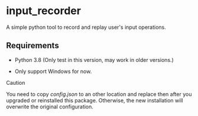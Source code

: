# input_recorder

A simple python tool to record and replay user's input operations.

## Requirements

- Python 3.8 (Only test in this version, may work in older versions.)

- Only support Windows for now.

> [!CAUTION]
>
> You need to copy *config.json* to an other location and replace then after you upgraded or reinstalled this package. Otherwise, the new installation will overwrite the original configuration.

